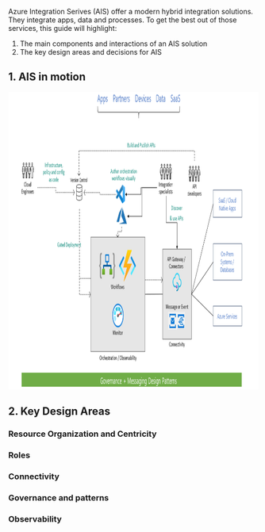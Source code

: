 Azure Integration Serives (AIS) offer a modern hybrid integration solutions. They integrate apps, data and processes. To get the best out of those services, this guide will highlight:
1. The main components and interactions of an AIS solution
2. The key design areas and decisions for AIS

## 1. AIS in motion

<img src='images/motion.png' width='1200' height='600'>

## 2. Key Design Areas
### Resource Organization and Centricity
### Roles
### Connectivity
### Governance and patterns
### Observability
